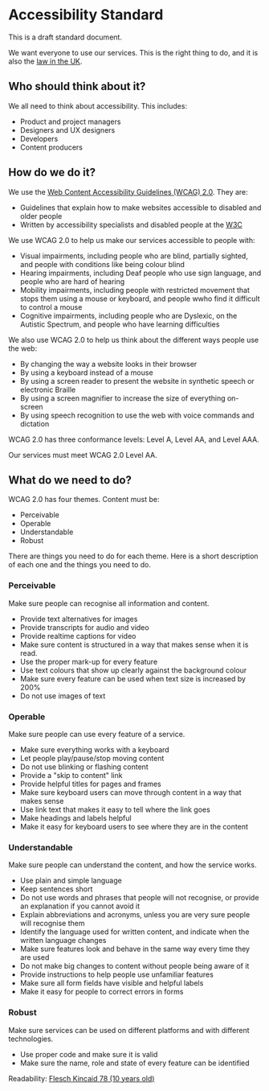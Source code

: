# Accessibility Standard

This is a draft standard document. 

We want everyone to use our services. This is the right thing to do, and it is also the [law in the UK](http://www.legislation.gov.uk/ukpga/2010/15/contents).

## Who should think about it?

We all need to think about accessibility. This includes:
* Product and project managers
* Designers and UX designers
* Developers
* Content producers

## How do we do it?

We use the [Web Content Accessibility Guidelines (WCAG) 2.0](https://www.w3.org/TR/WCAG20/). They are:

* Guidelines that explain how to make websites accessible to disabled and older people
* Written by accessibility specialists and disabled people at the [W3C](http://w3.org)

We use WCAG 2.0 to help us make our services accessible to people with:
* Visual impairments, including people who are blind, partially sighted, and people with conditions like being colour blind
* Hearing impairments, including Deaf people who use sign language, and people who are hard of hearing
* Mobility impairments, including people with restricted movement that stops them using a mouse or keyboard, and people wwho find it difficult to control a mouse
* Cognitive impairments, including people who are Dyslexic, on the Autistic Spectrum, and people who have learning difficulties

We also use WCAG 2.0 to help us think about the different ways people use the web:
* By changing the way a website looks in their browser
* By using a keyboard instead of a mouse
* By using a screen reader to present the website in synthetic speech or electronic Braille
* By using a screen magnifier to increase the size of everything on-screen
* By using speech recognition to use the web with voice commands and dictation

WCAG 2.0 has three conformance levels: Level A, Level AA, and Level AAA.

Our services must meet WCAG 2.0 Level AA.

## What do we need to do?

WCAG 2.0 has four themes. Content must be:
* Perceivable
* Operable
* Understandable
* Robust

There are things you need to do for each theme. Here is a short description of each one and the things you need to do.

### Perceivable

Make sure people can recognise all information and content.
* Provide text alternatives for images
* Provide transcripts for audio and video
* Provide realtime captions for video
* Make sure content is structured in a way that makes sense when it is read.
* Use the proper mark-up for every feature
* Use text colours that show up clearly against the background colour
* Make sure every feature can be used when text size is increased by 200%
* Do not use images of text

### Operable

Make sure people can use every feature of a service.
* Make sure everything works with a keyboard
* Let people play/pause/stop moving content
* Do not use blinking or flashing content
* Provide a "skip to content" link
* Provide helpful titles for pages and frames
* Make sure keyboard users can move through content in a way that makes sense
* Use link text that makes it easy to tell where the link goes
* Make headings and labels helpful
* Make it easy for keyboard users to see where they are in the content

### Understandable

Make sure people can understand the content, and how the service works.
* Use plain and simple language
* Keep sentences short
* Do not use words and phrases that people will not recognise, or provide an explanation if you cannot avoid it
* Explain abbreviations and acronyms, unless you are very sure people will recognise them
* Identify the language used for written content, and indicate when the written language changes
* Make sure features look and behave in the same way every time they are used
* Do not make big changes to content without people being aware of it
* Provide instructions to help people use unfamiliar features
* Make sure all form fields have visible and helpful labels
* Make it easy for people to correct errors in forms

### Robust

Make sure services can be used on different platforms and with different technologies.
* Use proper code and make sure it is valid
* Make sure the name, role and state of every feature can be identified

Readability: [Flesch Kincaid 78 (10 years old)](https://en.wikipedia.org/wiki/Flesch%E2%80%93Kincaid_readability_tests)